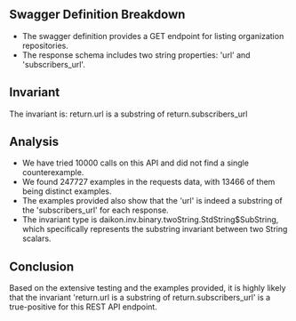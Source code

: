 ## Swagger Definition Breakdown
- The swagger definition provides a GET endpoint for listing organization repositories.
- The response schema includes two string properties: 'url' and 'subscribers_url'.

## Invariant
The invariant is: return.url is a substring of return.subscribers_url

## Analysis
- We have tried 10000 calls on this API and did not find a single counterexample.
- We found 247727 examples in the requests data, with 13466 of them being distinct examples.
- The examples provided also show that the 'url' is indeed a substring of the 'subscribers_url' for each response.
- The invariant type is daikon.inv.binary.twoString.StdString$SubString, which specifically represents the substring invariant between two String scalars.

## Conclusion
Based on the extensive testing and the examples provided, it is highly likely that the invariant 'return.url is a substring of return.subscribers_url' is a true-positive for this REST API endpoint.
